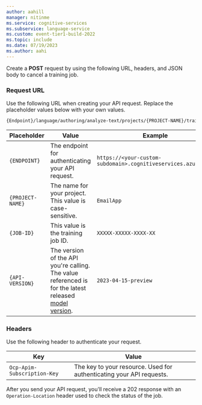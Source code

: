 ```yaml
---
author: aahill
manager: nitinme
ms.service: cognitive-services
ms.subservice: language-service
ms.custom: event-tier1-build-2022
ms.topic: include
ms.date: 07/19/2023
ms.author: aahi
---
```



Create a **POST** request by using the following URL, headers, and JSON body to cancel a training job. 

### Request URL

Use the following URL when creating your API request. Replace the placeholder values below with your own values. 

```rest
{Endpoint}/language/authoring/analyze-text/projects/{PROJECT-NAME}/train/jobs/{JOB-ID}/:cancel?api-version={API-VERSION}
```

|Placeholder  |Value  | Example |
|---------|---------|---------|
|`{ENDPOINT}`     | The endpoint for authenticating your API request.   | `https://<your-custom-subdomain>.cognitiveservices.azure.com` |
|`{PROJECT-NAME}`     | The name for your project. This value is case-sensitive.   | `EmailApp` |
|`{JOB-ID}`       | This value is the training job ID.|  `XXXXX-XXXXX-XXXX-XX`|
|`{API-VERSION}`     | The version of the API you're calling. The value referenced is for the latest released [model version](../../../../concepts/model-lifecycle.md#choose-the-model-version-used-on-your-data).  | `2023-04-15-preview` |

### Headers

Use the following header to authenticate your request. 

|Key|Value|
|--|--|
|`Ocp-Apim-Subscription-Key`| The key to your resource. Used for authenticating your API requests.|
 
After you send your API request, you'll receive a 202 response with an `Operation-Location` header used to check the status of the job.
